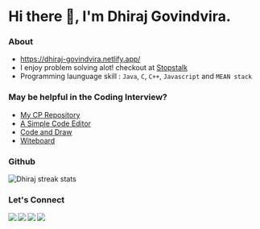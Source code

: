# Hi there 👋, I'm Dhiraj Govindvira.

### About
- https://dhiraj-govindvira.netlify.app/
- I enjoy problem solving alot! checkout at [Stopstalk](https://www.stopstalk.com/user/profile/dhiraj_01)
- Programming launguage skill : `Java`, `C`, `C++`, `Javascript` and `MEAN stack`

### May be helpful in the Coding Interview?
- [My CP Repository](https://github.com/dhiraj-01/CP)
- [A Simple Code Editor](https://dhiraj-01.github.io/Code-Editor/)
- [Code and Draw](https://dhiraj-01.github.io/Code-and-Draw/)
- [Witeboard](https://witeboard.com/)

### Github

<!-- ![Dhiraj trophy](https://github-profile-trophy.vercel.app/?username=dhiraj-01&margin-w=15)  -->
<!-- ![Dhiraj top langs](https://github-readme-stats.vercel.app/api/top-langs?username=dhiraj-01&show_icons=true&locale=en&layout=compact)   -->

![Dhiraj streak stats](https://github-readme-streak-stats.herokuapp.com/?user=dhiraj-01&)  

### Let's Connect
<!-- 
[![Linkedln](https://img.icons8.com/cute-clipart/64/000000/linkedin.png)](https://www.linkedin.com/in/dhiraj-01/)
[![Gmail](https://img.icons8.com/cute-clipart/64/000000/gmail.png)](hi.dhiraj)
[![Instagram](https://img.icons8.com/cute-clipart/64/000000/instagram-new.png)](https://www.instagram.com/dhiraj_govindvira/)
 -->

<a href="https://dhiraj-govindvira.netlify.app/"> 
  <img align="left" src="https://img.icons8.com/cute-clipart/64/000000/globe.png"/>
</a>
<a href="https://www.linkedin.com/in/dhiraj-01/"> 
    <img align="left" src="https://img.icons8.com/cute-clipart/64/000000/linkedin.png"></img>
</a>
<a href="mailto:dhirajgovindvira1112@gmail.com"> 
    <img align="left" src="https://img.icons8.com/cute-clipart/64/000000/gmail.png"></img>
</a>
<a href="https://www.instagram.com/dhiraj_govindvira/"> 
    <img align="left" src="https://img.icons8.com/cute-clipart/64/000000/instagram-new.png"></img>
</a>


<!--
**Dhiraj-01/Dhiraj-01** is a ✨ _special_ ✨ repository because its `README.md` (this file) appears on your GitHub profile.

![Top languages](https://github-readme-stats.vercel.app/api/top-langs/?username=dhiraj-01&layout=compact&langs_count=6&theme=graywhite)
![Visitor Count](https://profile-counter.glitch.me/Dhiraj-01/count.svg)

Here are some ideas to get you started:

- 🔭 I’m currently working on ...
- 🌱 I’m currently learning ...
- 👯 I’m looking to collaborate on ...
- 🤔 I’m looking for help with ...
- 💬 Ask me about ...
- 📫 How to reach me: ...
- 😄 Pronouns: ...
- ⚡ Fun fact: ...
-->
